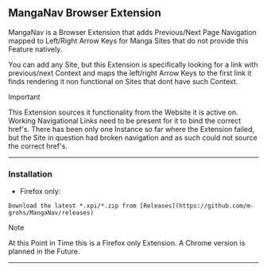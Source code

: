 ## MangaNav Browser Extension

MangaNav is a Browser Extension that adds Previous/Next Page Navigation mapped to Left/Right Arrow Keys for Manga Sites that do not provide this Feature natively.


You can add any Site, but this Extension is specifically looking for a link with previous/next Context and maps the left/right Arrow Keys to the first link it finds rendering it non functional on Sites that dont have such Context.


> [!IMPORTANT]
> This Extension sources it functionality from the Website it is active on.
> Working Navigational Links need to be present for it to bind the correct href's.
> There has been only one Instance so far where the Extension failed, but the Site in question
> had broken navigation and as such could not source the correct href's.

---

### Installation

-   Firefox only:

```
Download the latest *.xpi/*.zip from [Releases](https://github.com/m-grohs/MangaNav/releases)

```

> [!NOTE]
> At this Point in Time this is a Firefox only Extension.
> A Chrome version is planned in the Future.

---